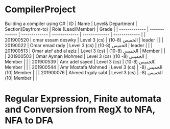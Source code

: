 # CompilerProject
Building a compiler using C# 
| ID   | Name |  Level& Department   |    Section(Dayfrom-to)   | Role (Lead/Member) | Grade |
| ------------- | ------------- | ------------- | ------------- | ------------- | ------------- |
| 201900520 | omar essam deswky  | Level 3 (cs) | الخميس (8-10) | leader |  |
| 20190022 | Omar emad rady | Level 3 (cs) | الخميس (8-10) | leader |  |
| 201900513 | Omar atef abd al aziz | Level 3 (cs) | الخميس (8-10) | Member |  |
| 201900503 | Omar Ayman Mohmed  | Level 3 (cs) |الخميس (8- 10)  | Member |  |
| 201900539 | Amr adel sayed | Level 3 (cs) | الخميس (8-10)| Member |  |
| 201900544 | Amr Mostafa Mohmed  | Level 3 (cs) | الخميس (8-10)| Member |  |
| 201900076 | Ahmed frgaly sabt  | Level 3 (cs) |  الخميس (8-10)| Member |  |



# Regular Expression, Finite automata and Conversion from RegX to NFA, NFA to DFA

